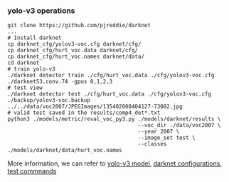 

### yolo-v3 operations

```
git clone https://github.com/pjreddie/darknet
...
# Install darknet
cp darknet_cfg/yolov3-voc.cfg darknet/cfg/
cp darknet_cfg/hurt_voc.data darknet/cfg/
cp darknet_cfg/hurt_voc.names darknet/data/
cd darknet
# train yolo-v3
./darknet detector train ./cfg/hurt_voc.data ./cfg/yolov3-voc.cfg ./darknet53.conv.74 -gpus 0,1,2,3
# test view
./darknet detector test ./cfg/hurt_voc.data ./cfg/yolov3-voc.cfg ./backup/yolov3-voc.backup ../../data/voc2007/JPEGImages/135402000404127-73082.jpg
# valid test saved in the results/comp4_det*.txt
python3 ./models/metric/reval_voc_py3.py ./models/darknet/results \
                                         --voc_dir ./data/voc2007 \
                                         --year 2007 \
                                         --image_set test \
                                         --classes ./models/darknet/data/hurt_voc.names
```

More information, we can refer to [yolo-v3 model](https://pjreddie.com/darknet/yolo/), [darknet configurations](https://zhuanlan.zhihu.com/p/35490655), [test commnands](https://blog.csdn.net/mieleizhi0522/article/details/79989754)